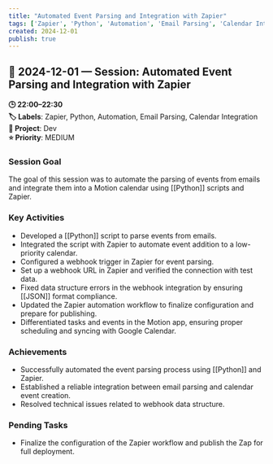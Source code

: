 ```yaml
---
title: "Automated Event Parsing and Integration with Zapier"
tags: ['Zapier', 'Python', 'Automation', 'Email Parsing', 'Calendar Integration']
created: 2024-12-01
publish: true
---
```


## 📅 2024-12-01 — Session: Automated Event Parsing and Integration with Zapier

**🕒 22:00–22:30**  
**🏷️ Labels**: Zapier, Python, Automation, Email Parsing, Calendar Integration  
**📂 Project**: Dev  
**⭐ Priority**: MEDIUM  


### Session Goal
The goal of this session was to automate the parsing of events from emails and integrate them into a Motion calendar using [[Python]] scripts and Zapier.

### Key Activities
- Developed a [[Python]] script to parse events from emails.
- Integrated the script with Zapier to automate event addition to a low-priority calendar.
- Configured a webhook trigger in Zapier for event parsing.
- Set up a webhook URL in Zapier and verified the connection with test data.
- Fixed data structure errors in the webhook integration by ensuring [[JSON]] format compliance.
- Updated the Zapier automation workflow to finalize configuration and prepare for publishing.
- Differentiated tasks and events in the Motion app, ensuring proper scheduling and syncing with Google Calendar.

### Achievements
- Successfully automated the event parsing process using [[Python]] and Zapier.
- Established a reliable integration between email parsing and calendar event creation.
- Resolved technical issues related to webhook data structure.

### Pending Tasks
- Finalize the configuration of the Zapier workflow and publish the Zap for full deployment.
